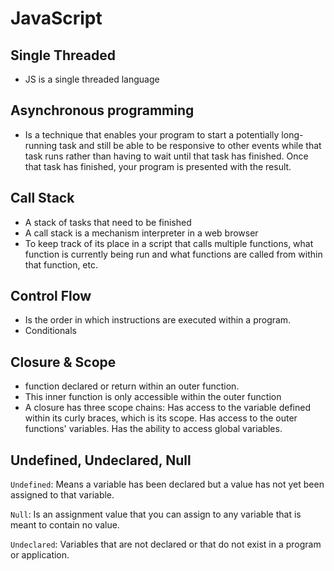 # JavaScript

## Single Threaded

- JS is a single threaded language

## Asynchronous programming

- Is a technique that enables your program to start a potentially long-running task and still be able to be responsive to other events while that task runs rather than having to wait until that task has finished. Once that task has finished, your program is presented with the result.

## Call Stack

- A stack of tasks that need to be finished
- A call stack is a mechanism interpreter in a web browser
- To keep track of its place in a script that calls multiple functions, what function is currently being run and what functions are called from within that function, etc.

## Control Flow

- Is the order in which instructions are executed within a program.
- Conditionals

## Closure & Scope

- function declared or return within an outer function.
- This inner function is only accessible within the outer function
- A closure has three scope chains:
  Has access to the variable defined within its curly braces, which is its scope.
  Has access to the outer functions' variables.
  Has the ability to access global variables.

## Undefined, Undeclared, Null

`Undefined`: Means a variable has been declared but a value has not yet been assigned to that variable.

`Null`: Is an assignment value that you can assign to any variable that is meant to contain no value.

`Undeclared`: Variables that are not declared or that do not exist in a program or application.
